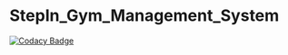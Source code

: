 # StepIn_Gym_Management_System
[![Codacy Badge](https://app.codacy.com/project/badge/Grade/426068ab36b4432cb882c6028bcf2c31)](https://www.codacy.com/gh/imjaikishan/StepIn_LTTS/dashboard?utm_source=github.com&amp;utm_medium=referral&amp;utm_content=imjaikishan/StepIn_LTTS&amp;utm_campaign=Badge_Grade)
